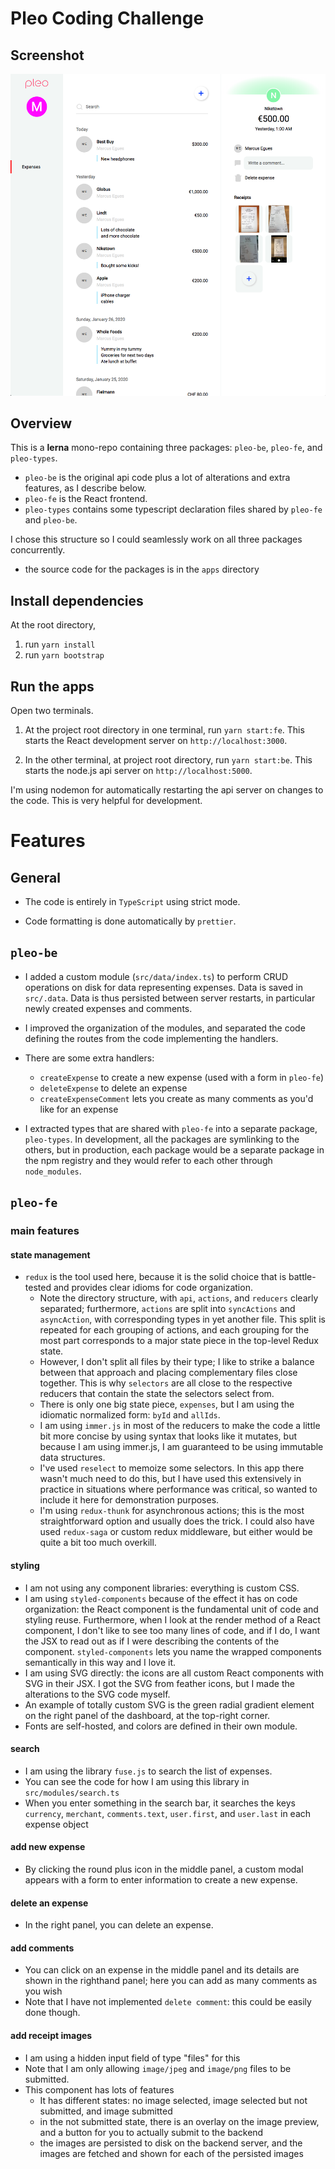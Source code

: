 # Pleo Coding Challenge

## Screenshot

![Screenshot](/screenshot.png)

## Overview

This is a **lerna** mono-repo containing three packages: `pleo-be`, `pleo-fe`, and `pleo-types`.
* `pleo-be` is the original api code plus a lot of alterations and extra features, as I describe below.
* `pleo-fe` is the React frontend.
* `pleo-types` contains some typescript declaration files shared by `pleo-fe` and `pleo-be`.

I chose this structure so I could seamlessly work on all three packages concurrently.

* the source code for the packages is in the `apps` directory

## Install dependencies
At the root directory, 
1. run `yarn install`
2. run `yarn bootstrap`

## Run the apps
Open two terminals. 

1. At the project root directory in one terminal, run `yarn start:fe`. This starts the React development server on `http://localhost:3000`.

2. In the other terminal, at project root directory, run `yarn start:be`. This starts the node.js api server on `http://localhost:5000`. 

I'm using nodemon for automatically restarting the api server on changes to the code. This is very helpful for development.

# Features

## General

* The code is entirely in `TypeScript` using strict mode.

* Code formatting is done automatically by `prettier`.

## `pleo-be`

* I added a custom module (`src/data/index.ts`) to perform CRUD operations on disk for data representing expenses. Data is saved in `src/.data`. Data is thus persisted between server restarts, in particular newly created expenses and comments.

* I improved the organization of the modules, and separated the code defining the routes from the code implementing the handlers.

* There are some extra handlers:

  * `createExpense` to create a new expense (used with a form in `pleo-fe`)
  * `deleteExpense` to delete an expense
  * `createExpenseComment` lets you create as many comments as you'd like for an expense
  
* I extracted types that are shared with `pleo-fe` into a separate package, `pleo-types`. In development, all the packages are symlinking to the others, but in production, each package would be a separate package in the npm registry and they would refer to each other through `node_modules`.

## `pleo-fe`

### main features

#### state management

* `redux` is the tool used here, because it is the solid choice that is battle-tested and provides clear idioms for code organization.
  * Note the directory structure, with `api`, `actions`, and `reducers` clearly separated; furthermore, `actions` are split into `syncActions` and `asyncAction`, with corresponding types in yet another file. This split is repeated for each grouping of actions, and each grouping for the most part corresponds to a major state piece in the top-level Redux state.
  * However, I don't split all files by their type; I like to strike a balance between that approach and placing complementary files close together. This is why `selectors` are all close to the respective reducers that contain the state the selectors select from.
  * There is only one big state piece, `expenses`, but I am using the idiomatic normalized form: `byId` and `allIds`.
  * I am using `immer.js` in most of the reducers to make the code a little bit more concise by using syntax that looks like it mutates, but because I am using immer.js, I am guaranteed to be using immutable data structures.
  * I've used `reselect` to memoize some selectors. In this app there wasn't much need to do this, but I have used this extensively in practice in situations where performance was critical, so wanted to include it here for demonstration purposes.
  * I'm using `redux-thunk` for asynchronous actions; this is the most straightforward option and usually does the trick. I could also have used `redux-saga` or custom redux middleware, but either would be quite a bit too much overkill.

#### styling

* I am not using any component libraries: everything is custom CSS.
* I am using `styled-components` because of the effect it has on code organization: the React component is the fundamental unit of code and styling reuse. Furthermore, when I look at the render method of a React component, I don't like to see too many lines of code, and if I do, I want the JSX to read out as if I were describing the contents of the component. `styled-components` lets you name the wrapped components semantically in this way and I love it.
* I am using SVG directly: the icons are all custom React components with SVG in their JSX. I got the SVG from feather icons, but I made the alterations to the SVG code myself. 
* An example of totally custom SVG is the green radial gradient element on the right panel of the dashboard, at the top-right corner.
* Fonts are self-hosted, and colors are defined in their own module.

#### search

* I am using the library `fuse.js` to search the list of expenses.
* You can see the code for how I am using this library in `src/modules/search.ts`
* When you enter something in the search bar, it searches the keys `currency`, `merchant`, `comments.text`, `user.first`, and `user.last` in each expense object

#### add new expense

* By clicking the round plus icon in the middle panel, a custom modal appears with a form to enter information to create a new expense.

#### delete an expense

* In the right panel, you can delete an expense.

#### add comments

* You can click on an expense in the middle panel and its details are shown in the righthand panel; here you can add as many comments as you wish
* Note that I have not implemented `delete comment`: this could be easily done though.
  
#### add receipt images

* I am using a hidden input field of type "files" for this
* Note that I am only allowing `image/jpeg` and `image/png` files to be submitted.
* This component has lots of features
  * It has different states: no image selected, image selected but not submitted, and image submitted
  * in the not submitted state, there is an overlay on the image preview, and a button for you to actually submit to the backend
  * the images are persisted to disk on the backend server, and the images are fetched and shown for each of the persisted images
  


